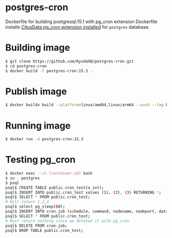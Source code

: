 # postgres-cron

Dockerfile for building postgresql:15.1 with pg_cron extension
Dockerfile installs [CitusData pg_cron extension installed](https://github.com/citusdata/pg_cron) for `postgres` database.

# Building image

```sh
$ git clone https://github.com/KyudaHQ/postgres-cron.git
$ cd postgres-cron
$ docker build -t postgres-cron:15.3 .
```

# Publish image

```sh
$ docker buildx build --platform=linux/amd64,linux/arm64 --push --tag kyuda/postgres-cron:15.3 .
```

# Running image

```sh
$ docker run -d postgres-cron:15.3
```

# Testing pg_cron

```sh
$ docker exec --it [container-id] bash
$ su - postgres
$ psql
psql$ CREATE TABLE public.cron_test(a int);
psql$ INSERT INTO public.cron_test values (1), (2), (3) RETURNING *;
psql$ SELECT * FROM public.cron_test;
# Will return 1,2,3
psql$ select pg_sleep(60);
psql$ INSERT INTO cron.job (schedule, command, nodename, nodeport, database, username) VALUES ('* * * * *', $$DELETE FROM public.cron_test;$$, '', 5432, 'postgres', 'postgres') RETURNING jobid;
psql$ SELECT * FROM public.cron_test;
# Must return nothing since we deleted it with pg_cron
psql$ DELETE FROM cron.job;
psql$ DROP TABLE public.cron_test;
```
